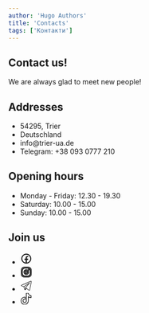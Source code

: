 ```yaml
---
author: 'Hugo Authors'
title: 'Contacts'
tags: ['Контакти']
---
```


<div class='mx-auto container px-3 text-justify mt-2 mx-5 w-full'>
<div class='text-left container px-3 text-justify mt-2 w-full'>
 <h2 class='uppercase text-4xl text-red-600 font-bold py-4'>Contact us!</h2>
 <p class='text-2xl py-4 mb-5'>We are always glad to meet new people!</p>
</div>

<div class=' mb-20 bg-fixed bg-cover' style='background-image: url("/contacts/background.webp")'>
 <section class="text-white body-font">
  <div class=" px-5 py-24 mx-auto ">
    <div class="flex flex-col lg:flex-row justify-evenly">
      <div class="p-4 h-full bg-opacity-75 px-8 pt-16 pb-24 rounded-lg overflow-hidden text-center">
          <h1 class="title-font text-3xl font-medium text-white font-bold lg:text-5xl  mb-8">Addresses</h1>
            <ul class="list-none text-xl lg:text-2xl italic">
            <li>54295, Trier</li>
            <li>Deutschland</li>
            <li>info@trier-ua.de</li>
            <li>Telegram: +38 093 0777 210</li>
        </ul>
      </div>
           <div class="p-4 h-full bg-opacity-75 px-8 pt-16 pb-24 rounded-lg overflow-hidden text-center relative">
          <h1 class="title-font text-3xl font-medium text-white font-bold lg:text-5xl  mb-8">Opening hours</h1>
        <ul class="list-none text-xl lg:text-2xl italic">
            <li>Monday - Friday: 12.30 - 19.30</li>
            <li>Saturday: 10.00 - 15.00</li>
            <li>Sunday: 10.00 - 15.00</li>
        </ul>
      </div>
           <div class="p-4 h-full bg-opacity-75 px-8 pt-16 pb-24 rounded-lg overflow-hidden text-center relative">
          <h1 class="title-font text-3xl font-medium text-white font-bold lg:text-5xl  mb-8">Join us</h1>
        <ul class="list-none grid grid-cols-2 gap-x-0 max-w-sm mx-auto lg:flex lg:flex-row lg:justify-center">
            <li>
            <a href="https://www.facebook.com/ua.in.trier/" target="_blank" rel="noreferrer noopener" title="Facebook"
            class="p-2 inline-block my-2 mx-0 md:mx-2 rounded-full border border-transparent text-white hover:text-gray-200 hover:border-white cursor-pointer transition-colors">
            <svg fill="currentColor" xmlns="http://www.w3.org/2000/svg" viewBox="0 0 24 24" width="24px" height="24px"> <path
              d="M 12 2 C 6.4889971 2 2 6.4889971 2 12 C 2 17.511003 6.4889971 22 12 22 C 17.511003 22 22 17.511003 22 12 C 22 6.4889971 17.511003 2 12 2 z M 12 4 C 16.430123 4 20 7.5698774 20 12 C 20 16.014467 17.065322 19.313017 13.21875 19.898438 L 13.21875 14.384766 L 15.546875 14.384766 L 15.912109 12.019531 L 13.21875 12.019531 L 13.21875 10.726562 C 13.21875 9.7435625 13.538984 8.8710938 14.458984 8.8710938 L 15.935547 8.8710938 L 15.935547 6.8066406 C 15.675547 6.7716406 15.126844 6.6953125 14.089844 6.6953125 C 11.923844 6.6953125 10.654297 7.8393125 10.654297 10.445312 L 10.654297 12.019531 L 8.4277344 12.019531 L 8.4277344 14.384766 L 10.654297 14.384766 L 10.654297 19.878906 C 6.8702905 19.240845 4 15.970237 4 12 C 4 7.5698774 7.5698774 4 12 4 z" /></svg></a>
            </li>
            <li>
            <a href="https://www.instagram.com/ua_in_trier/" target="_blank" rel="noreferrer noopener" title="Instagram"
            class="p-2 inline-block my-2 md:mx-2 rounded-full border border-transparent text-white hover:text-gray-200 hover:border-white cursor-pointer transition-colors"
        >
        <svg xmlns="http://www.w3.org/2000/svg" class="icon icon-tabler icon-tabler-brand-instagram" width="24" height="24"
          viewBox="0 0 24 24" stroke-width="1.5" stroke="currentColor" fill="none" stroke-linecap="round"
          stroke-linejoin="round"><path stroke="none" d="M0 0h24v24H0z" fill="none" /><path
            d="M7.8,2H16.2C19.4,2 22,4.6 22,7.8V16.2A5.8,5.8 0 0,1 16.2,22H7.8C4.6,22 2,19.4 2,16.2V7.8A5.8,5.8 0 0,1 7.8,2M7.6,4A3.6,3.6 0 0,0 4,7.6V16.4C4,18.39 5.61,20 7.6,20H16.4A3.6,3.6 0 0,0 20,16.4V7.6C20,5.61 18.39,4 16.4,4H7.6M17.25,5.5A1.25,1.25 0 0,1 18.5,6.75A1.25,1.25 0 0,1 17.25,8A1.25,1.25 0 0,1 16,6.75A1.25,1.25 0 0,1 17.25,5.5M12,7A5,5 0 0,1 17,12A5,5 0 0,1 12,17A5,5 0 0,1 7,12A5,5 0 0,1 12,7M12,9A3,3 0 0,0 9,12A3,3 0 0,0 12,15A3,3 0 0,0 15,12A3,3 0 0,0 12,9Z" /><circle cx="12" cy="12" r="9" />
          <path d="M10 9l5 3l-5 3z" /></svg></a>
            </li>
            <li>
            <a href="https://t.me/ukrainer_in_trier" target="_blank" rel="noreferrer noopener" title="Telegram" 
            class="p-2 inline-block my-2 mx-0 md:mx-2 rounded-full border border-transparent text-white hover:text-gray-200 hover:border-white cursor-pointer transition-colors">
            <svg fill="currentColor" xmlns="http://www.w3.org/2000/svg" viewBox="0 0 50 50" width="24px" height="24px"><path
                d="M 44.376953 5.9863281 C 43.889905 6.0076957 43.415817 6.1432497 42.988281 6.3144531 C 42.565113 6.4845113 40.128883 7.5243408 36.53125 9.0625 C 32.933617 10.600659 28.256963 12.603668 23.621094 14.589844 C 14.349356 18.562196 5.2382813 22.470703 5.2382812 22.470703 L 5.3046875 22.445312 C 5.3046875 22.445312 4.7547875 22.629122 4.1972656 23.017578 C 3.9185047 23.211806 3.6186028 23.462555 3.3730469 23.828125 C 3.127491 24.193695 2.9479735 24.711788 3.015625 25.259766 C 3.2532479 27.184511 5.2480469 27.730469 5.2480469 27.730469 L 5.2558594 27.734375 L 14.158203 30.78125 C 14.385177 31.538434 16.858319 39.792923 17.402344 41.541016 C 17.702797 42.507484 17.984013 43.064995 18.277344 43.445312 C 18.424133 43.635633 18.577962 43.782915 18.748047 43.890625 C 18.815627 43.933415 18.8867 43.965525 18.957031 43.994141 C 18.958531 43.994806 18.959437 43.99348 18.960938 43.994141 C 18.969579 43.997952 18.977708 43.998295 18.986328 44.001953 L 18.962891 43.996094 C 18.979231 44.002694 18.995359 44.013801 19.011719 44.019531 C 19.043456 44.030655 19.062905 44.030268 19.103516 44.039062 C 20.123059 44.395042 20.966797 43.734375 20.966797 43.734375 L 21.001953 43.707031 L 26.470703 38.634766 L 35.345703 45.554688 L 35.457031 45.605469 C 37.010484 46.295216 38.415349 45.910403 39.193359 45.277344 C 39.97137 44.644284 40.277344 43.828125 40.277344 43.828125 L 40.310547 43.742188 L 46.832031 9.7519531 C 46.998903 8.9915162 47.022612 8.334202 46.865234 7.7402344 C 46.707857 7.1462668 46.325492 6.6299361 45.845703 6.34375 C 45.365914 6.0575639 44.864001 5.9649605 44.376953 5.9863281 z M 44.429688 8.0195312 C 44.627491 8.0103707 44.774102 8.032983 44.820312 8.0605469 C 44.866523 8.0881109 44.887272 8.0844829 44.931641 8.2519531 C 44.976011 8.419423 45.000036 8.7721605 44.878906 9.3242188 L 44.875 9.3359375 L 38.390625 43.128906 C 38.375275 43.162926 38.240151 43.475531 37.931641 43.726562 C 37.616914 43.982653 37.266874 44.182554 36.337891 43.792969 L 26.632812 36.224609 L 26.359375 36.009766 L 26.353516 36.015625 L 23.451172 33.837891 L 39.761719 14.648438 A 1.0001 1.0001 0 0 0 38.974609 13 A 1.0001 1.0001 0 0 0 38.445312 13.167969 L 14.84375 28.902344 L 5.9277344 25.849609 C 5.9277344 25.849609 5.0423771 25.356927 5 25.013672 C 4.99765 24.994652 4.9871961 25.011869 5.0332031 24.943359 C 5.0792101 24.874869 5.1948546 24.759225 5.3398438 24.658203 C 5.6298218 24.456159 5.9609375 24.333984 5.9609375 24.333984 L 5.9941406 24.322266 L 6.0273438 24.308594 C 6.0273438 24.308594 15.138894 20.399882 24.410156 16.427734 C 29.045787 14.44166 33.721617 12.440122 37.318359 10.902344 C 40.914175 9.3649615 43.512419 8.2583658 43.732422 8.1699219 C 43.982886 8.0696253 44.231884 8.0286918 44.429688 8.0195312 z M 33.613281 18.792969 L 21.244141 33.345703 L 21.238281 33.351562 A 1.0001 1.0001 0 0 0 21.183594 33.423828 A 1.0001 1.0001 0 0 0 21.128906 33.507812 A 1.0001 1.0001 0 0 0 20.998047 33.892578 A 1.0001 1.0001 0 0 0 20.998047 33.900391 L 19.386719 41.146484 C 19.35993 41.068197 19.341173 41.039555 19.3125 40.947266 L 19.3125 40.945312 C 18.800713 39.30085 16.467362 31.5161 16.144531 30.439453 L 33.613281 18.792969 z M 22.640625 35.730469 L 24.863281 37.398438 L 21.597656 40.425781 L 22.640625 35.730469 z" /></svg></a>
            </li>
            <li>
            <a href="http://tiktok.com/@ua_in_trier" target="_blank" rel="noreferrer noopener" title="TikTok"
            class="p-2 inline-block my-2 mx-0 md:mx-2 rounded-full border border-transparent text-white hover:text-gray-200 hover:border-white cursor-pointer transition-colors"
        >
        <svg xmlns="http://www.w3.org/2000/svg" class="icon icon-tabler icon-tabler-brand-tiktok" width="23" height="23"
          viewBox="0 0 448 512" stroke-width="30" stroke="currentColor" fill="none"><path
            d="M448,209.91a210.06,210.06,0,0,1-122.77-39.25V349.38A162.55,162.55,0,1,1,185,188.31V278.2a74.62,74.62,0,1,0,52.23,71.18V0l88,0a121.18,121.18,0,0,0,1.86,22.17h0A122.18,122.18,0,0,0,381,102.39a121.43,121.43,0,0,0,67,20.14Z" /></svg></a>
            </li>
        </ul>
      </div>
    </div>
  </div>
</section>
</div>
</div>


